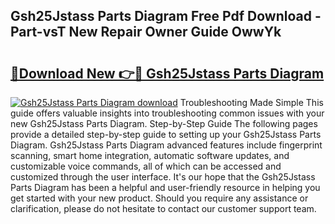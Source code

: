 ## Gsh25Jstass Parts Diagram Free Pdf Download - Part-vsT New Repair Owner Guide OwwYk

# <h2><a href="http://dft891k.blite.top/?on=Gsh25Jstass+Parts+Diagram">🔗Download New 👉🔴 Gsh25Jstass Parts Diagram</a></h2>

[![Gsh25Jstass Parts Diagram download](https://i.imgur.com/lujVjoI.png)](http://dft891k.blite.top/?on=Gsh25Jstass+Parts+Diagram)
Troubleshooting Made Simple This guide offers valuable insights into troubleshooting common issues with your new Gsh25Jstass Parts Diagram. Step-by-Step Guide The following pages provide a detailed step-by-step guide to setting up your Gsh25Jstass Parts Diagram. Gsh25Jstass Parts Diagram advanced features include fingerprint scanning, smart home integration, automatic software updates, and customizable voice commands, all of which can be accessed and customized through the user interface. It's our hope that the Gsh25Jstass Parts Diagram has been a helpful and user-friendly resource in helping you get started with your new product. Should you require any assistance or clarification, please do not hesitate to contact our customer support team.
